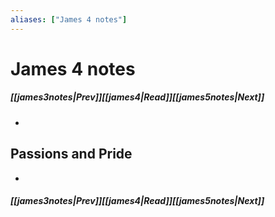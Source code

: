 ```yaml
---
aliases: ["James 4 notes"]
---
```

# James 4 notes
##### <span class=arrow-left></span>[[james3notes|Prev]]<span class=navigation-separator></span>[[james4|Read]]<span class=navigation-separator></span>[[james5notes|Next]]<span class=arrow-right></span>
- 
## Passions and Pride
- 
##### <span class=arrow-left></span>[[james3notes|Prev]]<span class=navigation-separator></span>[[james4|Read]]<span class=navigation-separator></span>[[james5notes|Next]]<span class=arrow-right></span>